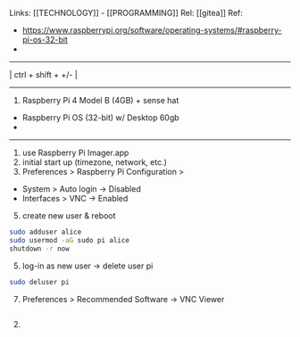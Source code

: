 Links: [[TECHNOLOGY]] - [[PROGRAMMING]]
Rel: [[gitea]]
Ref: 
- https://www.raspberrypi.org/software/operating-systems/#raspberry-pi-os-32-bit
- 
--- 
| ctrl + shift + +/- | 

--- 
1. Raspberry Pi 4 Model B (4GB) + sense hat
- Raspberry Pi OS (32-bit) w/ Desktop 60gb
- 

--- 
1. use Raspberry Pi Imager.app 
2. initial start up (timezone, network, etc.)
3. Preferences > Raspberry Pi Configuration >
- System > Auto login -> Disabled
- Interfaces > VNC -> Enabled
5. create new user & reboot 
```sh
sudo adduser alice
sudo usermod -aG sudo pi alice
shutdown -r now
```
5. log-in as new user -> delete user pi
```sh
sudo deluser pi
```
7. Preferences > Recommended Software -> VNC Viewer



```sh


```

2. 
